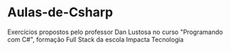 # Aulas-de-Csharp
Exercícios propostos pelo professor Dan Lustosa no curso "Programando com C#", formação Full Stack da escola Impacta Tecnologia 
